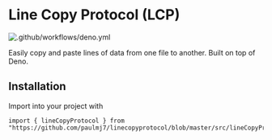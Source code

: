 # Line Copy Protocol (LCP)

![.github/workflows/deno.yml](https://github.com/paulmj7/linecopyprotocol/workflows/.github/workflows/deno.yml/badge.svg)

Easily copy and paste lines of data from one file to another. Built on top of Deno.

## Installation

Import into your project with
```deno
import { lineCopyProtocol } from "https://github.com/paulmj7/linecopyprotocol/blob/master/src/lineCopyProtocol.ts"
```
